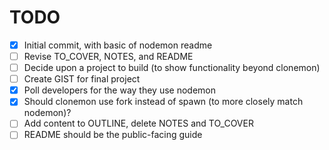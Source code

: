 # TODO

- [x] Initial commit, with basic of nodemon readme
- [ ] Revise TO_COVER, NOTES, and README
- [ ] Decide upon a project to build (to show functionality beyond clonemon)
- [ ] Create GIST for final project
- [x] Poll developers for the way they use nodemon
- [x] Should clonemon use fork instead of spawn (to more closely match nodemon)?
- [ ] Add content to OUTLINE, delete NOTES and TO_COVER
- [ ] README should be the public-facing guide